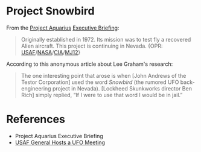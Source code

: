 # Project Snowbird

From the [Project Aquarius](aquarius.md) [Executive Briefing](../documents/aquarius_briefing.md):

> Originally established in 1972.
> Its mission was to test fly a recovered Alien aircraft.
> This project is continuing in Nevada.
> {OPR: [USAF](../organisations/usaf.md)/[NASA](../organisations/nasa.md)/[CIA](../organisations/cia.md)/[MJ12](../organisations/mj12.md)}

According to this anonymous article about Lee Graham's research:

>  The one interesting point that arose is when [John Andrews of the Testor Corporation] used the word *Snowbird* (the rumored UFO back-engineering project in Nevada). [Lockheed Skunkworks director Ben Rich] simply replied, “If I were to use that word I would be in jail.”

# References

- Project Aquarius Executive Briefing
-  [USAF General Hosts a UFO Meeting](https://whitehouseufo.blogspot.com/2015/02/usaf-general-hosts-ufo-meeting.html)
